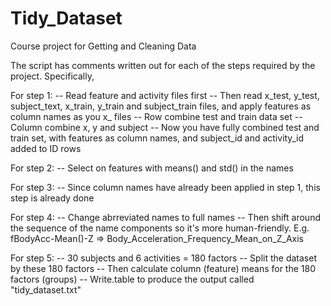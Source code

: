 Tidy_Dataset
============

Course project for Getting and Cleaning Data

The script has comments written out for each of the steps required by the project.  Specifically,

For step 1: 
-- Read feature and activity files first
-- Then read x_test, y_test, subject_text, x_train, y_train and subject_train files, and apply features as column names as you x_ files
-- Row combine test and train data set
-- Column combine x, y and subject
-- Now you have fully combined test and train set, with features as column names, and subject_id and activity_id added to ID rows

For step 2:
-- Select on features with means() and std() in the names

For step 3:
-- Since column names have already been applied in step 1, this step is already done

For step 4:
-- Change abrreviated names to full names
-- Then shift around the sequence of the name components so it's more human-friendly. E.g. fBodyAcc-Mean()-Z => Body_Acceleration_Frequency_Mean_on_Z_Axis

For step 5:
-- 30 subjects and 6 activities = 180 factors
-- Split the dataset by these 180 factors
-- Then calculate column (feature) means for the 180 factors (groups)
-- Write.table to produce the output called "tidy_dataset.txt"